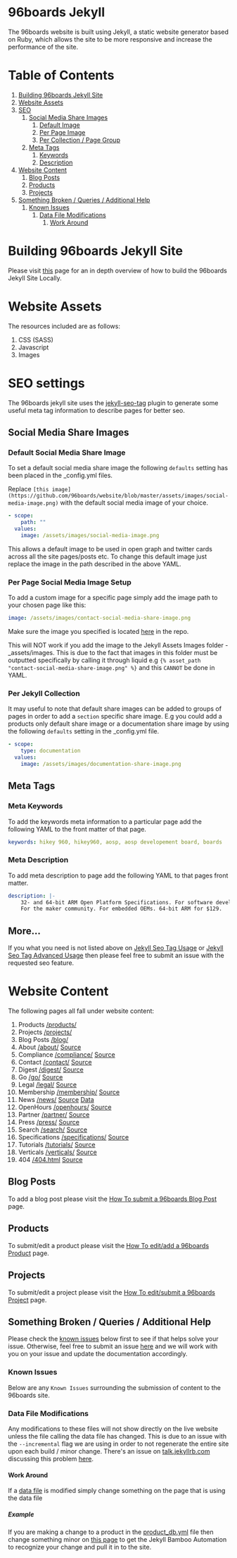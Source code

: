 # 96boards Jekyll

The 96boards website is built using Jekyll, a static website generator based on Ruby, which allows the site to be more responsive and increase the performance of the site.

# Table of Contents
1. [Building 96boards Jekyll Site](#jekyll-deployment)
2. [Website Assets](#website-assets)
3. [SEO](#website-seo)
    1. [Social Media Share Images](#social-share-images)
        1. [Default Image](#default-share-image)
        2. [Per Page Image](#per-page-share-image)
        3. [Per Collection / Page Group](#per-collection-share-image)
    2. [Meta Tags](#seo-meta-tags)
        1. [Keywords](#meta-keywords)
        2. [Description](#meta-description)
4. [Website Content](#website-content)
    1. [Blog Posts](#blog-posts)
    2. [Products](#products)
    3. [Projects](#projects)
5. [Something Broken / Queries / Additional Help](#queries)
    1. [Known Issues](#known-issues)
        1. [Data File Modifications](#data-file-modifications)
            1. [Work Around](#data-file-modifications-work-around)

# Building 96boards Jekyll Site <a name="jekyll-deployment"></a>
Please visit [this](jekyll-deployment) page for an in depth overview of how to build the 96boards Jekyll Site Locally.

# Website Assets <a name="website-assets"></a>
The resources included are as follows:
1. CSS (SASS)
2. Javascript
3. Images

# SEO settings <a name="website-seo"></a>

The 96boards jekyll site uses the [jekyll-seo-tag](https://github.com/jekyll/jekyll-seo-tag) plugin to generate some useful meta tag information to describe pages for better seo.

## Social Media Share Images <a name="social-share-images"></a>
### Default Social Media Share Image <a name="default-share-image"></a>

To set a default social media share image the following `defaults` setting has been placed in the \_config.yml files.

Replace `[this image](https://github.com/96boards/website/blob/master/assets/images/social-media-image.png)` with the default social media image of your choice.

```YAML
- scope:
    path: ""
  values:
    image: /assets/images/social-media-image.png
```
This allows a default image to be used in open graph and twitter cards across all the site pages/posts etc. To change this default image just replace the image in the path described in the above YAML.

### Per Page Social Media Image Setup <a name="per-page-share-image"></a>

To add a custom image for a specific page simply add the image path to your chosen page like this:

```YAML
image: /assets/images/contact-social-media-share-image.png
```

Make sure the image you specified is located [here](https://github.com/96boards/website/tree/master/assets/images) in the repo.

This will NOT work if you add the image to the Jekyll Assets Images folder - \_assets/images. This is due to the fact that images in this folder must be outputted specifically by calling it through liquid e.g `{% asset_path "contact-social-media-share-image.png" %}` and this `CANNOT` be done in YAML.

### Per Jekyll Collection <a name="per-collection-share-image"></a>

It may useful to note that default share images can be added to groups of pages in order to add a `section` specific share image. E.g you could add a products only default share image or a documentation share image by using the following `defaults` setting in the \_config.yml file.

```YAML
- scope:
    type: documentation
  values:
    image: /assets/images/documentation-share-image.png
```
## Meta Tags <a name="seo-meta-tags"></a>
### Meta Keywords <a name="meta-keywords"></a>

To add the keywords meta information to a particular page add the following YAML to the front matter of that page.

```YAML
keywords: hikey 960, hikey960, aosp, aosp developement board, boards
```

### Meta Description <a name="meta-description"></a>

To add meta description to page add the following YAML to that pages front matter.

```YAML
description: |-
    32- and 64-bit ARM Open Platform Specifications. For software developers.
    For the maker community. For embedded OEMs. 64-bit ARM for $129.
```

## More...

If you what you need is not listed above on [Jekyll Seo Tag Usage](https://github.com/jekyll/jekyll-seo-tag/blob/master/docs/usage.md) or [Jekyll Seo Tag Advanced Usage](https://github.com/jekyll/jekyll-seo-tag/blob/master/docs/advanced-usage.md) then please feel free to submit an issue with the requested seo feature.



# Website Content <a name="website-content"></a>
The following pages all fall under website content:

1. Products [/products/](products.md)
2. Projects [/projects/](projects.md)
3. Blog Posts [/blog/](blog.md)
4. About [/about/](https://www.96boards.org/about/) [Source](https://github.com/96boards/website/blob/master/about/README.md)
5. Compliance [/compliance/](https://www.96boards.org/compliance/) [Source](https://github.com/96boards/website/blob/master/compliance/README.md)
6. Contact [/contact/](https://www.96boards.org/compliance/) [Source](https://github.com/96boards/website/blob/master/contact/README.md)
7. Digest [/digest/](https://www.96boards.org/compliance/) [Source](https://github.com/96boards/website/blob/master/digest/README.md)
9. Go [/go/](https://www.96boards.org/go/) [Source](https://github.com/96boards/website/tree/master/go)
10. Legal [/legal/](https://www.96boards.org/legal/) [Source](https://github.com/96boards/website/blob/master/legal/README.md)
11. Membership [/membership/](https://www.96boards.org/membership/) [Source](https://github.com/96boards/website/blob/master/membership/README.md)
12. News [/news/](https://www.96boards.org/news/) [Source](https://github.com/96boards/website/blob/master/news/README.md) [Data](https://github.com/96boards/website/blob/master/_data/news.yaml)
13. OpenHours [/openhours/](https://www.96boards.org/openhours/) [Source](https://github.com/96boards/website/blob/master/openhours/README.md)
14. Partner [/partner/](https://www.96boards.org/partner/) [Source](https://github.com/96boards/website/blob/master/partner/README.md)
15. Press [/press/](https://www.96boards.org/press/) [Source](https://github.com/96boards/website/blob/master/press/README.md)
16. Search [/search/](https://www.96boards.org/search/) [Source](https://github.com/96boards/website/blob/master/search/README.md)
17. Specifications [/specifications/](https://www.96boards.org/specifications/) [Source](https://github.com/96boards/website/blob/master/specifications/README.md)
18. Tutorials [/tutorials/](http://www.96boards.org/tutorials/dragonboard410c/) [Source](https://github.com/96boards/website/blob/master/tutorials/dragonboard410c/README.md)
19. Verticals [/verticals/](https://www.96boards.org/verticals/) [Source](https://github.com/96boards/website/tree/master/verticals)
19. 404 [/404.html](https://www.96boards.org/404.html) [Source](https://github.com/96boards/website/blob/master/404.md)


## Blog Posts <a name="blog-posts"></a>

To add a blog post please visit the [How To submit a 96boards Blog Post](blog.md) page.

## Products <a name="products"></a>

To submit/edit a product please visit the [How To edit/add a 96boards Product](products.md) page.

## Projects <a name="projects"></a>

To submit/edit a project please visit the [How To edit/submit a 96boards Project](projects.md) page.

## Something Broken / Queries / Additional Help <a name="queries"></a>
Please check the [known issues](#known-issues) below first to see if that helps solve your issue. Otherwise, feel free to submit an issue [here](https://github.com/96boards/website/issues/new) and we will work with you on your issue and update the documentation accordingly.

### Known Issues <a name="known-issues"></a>
Below are any `Known Issues` surrounding the submission of content to the 96boards site.

### Data File Modifications <a name="data-file-modifications"></a>
Any modifications to these files will not show directly on the live website unless the file calling the data file has changed. This is due to an issue with the `--incremental` flag we are using in order to not regenerate the entire site upon each build / minor change. There's an issue on [talk.jekyllrb.com](https://talk.jekyllrb.com/) discussing this problem [here](https://talk.jekyllrb.com/t/jekyll-incremental-build-regeneration-issue-with-yaml-db/901).

#### Work Around <a name="data-file-modifications-work-around"></a>
If a [data file](https://github.com/96boards/website/tree/master/_data) is modified simply change something on the page that is using the data file

##### Example
If you are making a change to a product in the [product_db.yml](https://github.com/96boards/website/blob/master/_data/product_db.yaml) file then change something minor on [this page](https://github.com/96boards/website/blob/master/_product/products.html) to get the Jekyll Bamboo Automation to recognize your change and pull it in to the site.
